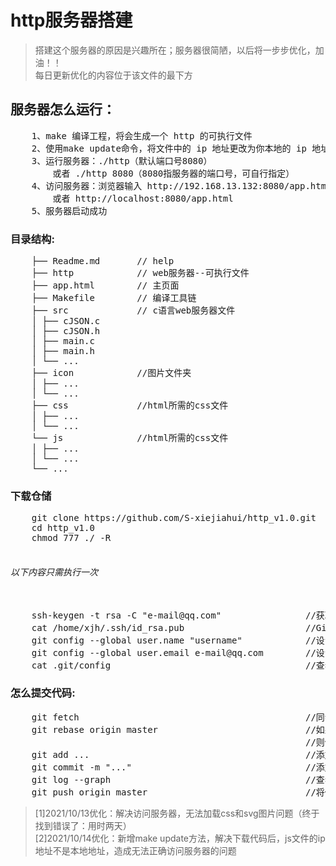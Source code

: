 # http服务器搭建
>搭建这个服务器的原因是兴趣所在；服务器很简陋，以后将一步步优化，加油！！<br>
>每日更新优化的内容位于该文件的最下方<br>
## 服务器怎么运行：
<pre>
    1、make 编译工程，将会生成一个 http 的可执行文件
    2、使用make update命令，将文件中的 ip 地址更改为你本地的 ip 地址
    3、运行服务器：./http（默认端口号8080）
        或者 ./http 8080（8080指服务器的端口号，可自行指定）
    4、访问服务器：浏览器输入 http://192.168.13.132:8080/app.html 即可
        或者 http://localhost:8080/app.html
    5、服务器启动成功
</pre>
### 目录结构:
<pre>
    ├── Readme.md       // help
    ├── http            // web服务器--可执行文件
    ├── app.html        // 主页面
    ├── Makefile        // 编译工具链
    ├── src             // c语言web服务器文件
    │ ├── cJSON.c
    │ ├── cJSON.h
    │ ├── main.c
    │ ├── main.h
    │ └── ...
    ├── icon            //图片文件夹
    │ ├── ...
    │ └── ...
    ├── css             //html所需的css文件
    │ ├── ...
    │ └── ...
    └── js              //html所需的css文件
    │ ├── ...
    │ └── ...
    └── ...
</pre>
### 下载仓储
<pre>
    git clone https://github.com/S-xiejiahui/http_v1.0.git
    cd http_v1.0
    chmod 777 ./ -R 
    <h6>以下内容只需执行一次</h6>
    ssh-keygen -t rsa -C "e-mail@qq.com"                //获取ssh-key密钥
    cat /home/xjh/.ssh/id_rsa.pub                       //GitHub服务器添加你的密钥，你才能有上传代码权限
    git config --global user.name "username"            //设置你的ssh名
    git config --global user.email e-mail@qq.com        //设置你的ssh邮箱
    cat .git/config                                     //查看你的设置是否生效
</pre>
### 怎么提交代码:
<pre>
    git fetch                                           //同步远端服务器内容到本地分支
    git rebase origin master                            //如果有打印信息，说明你本地代码落后，GitHub上的代码
                                                        //则使用这条命令，同步
    git add ...                                         //添加修改的文件
    git commit -m "..."                                 //添加修改此次文件的备注
    git log --graph                                     //查看修改历史
    git push origin master                              //将修改的文件，推送到GitHub
</pre>
>[1]2021/10/13优化：解决访问服务器，无法加载css和svg图片问题（终于找到错误了：用时两天）<br>
>[2]2021/10/14优化：新增make update方法，解决下载代码后，js文件的ip地址不是本地地址，造成无法正确访问服务器的问题<br>

